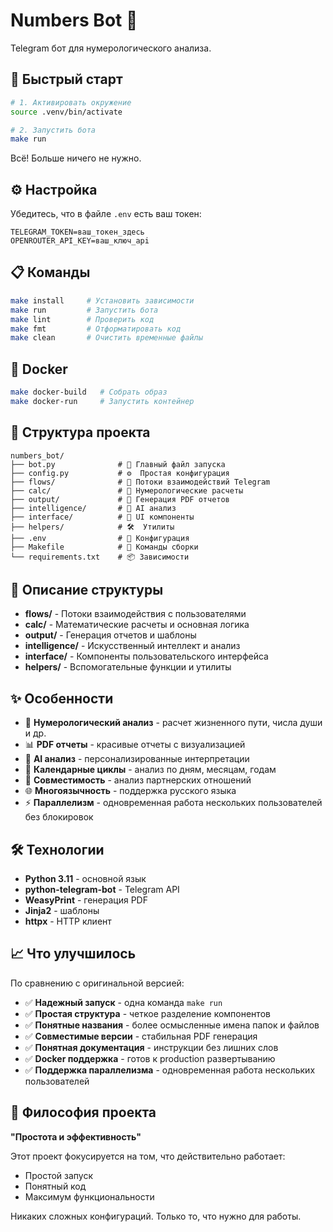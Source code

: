 # Numbers Bot 🔢

Telegram бот для нумерологического анализа.

## 🚀 Быстрый старт

```bash
# 1. Активировать окружение
source .venv/bin/activate

# 2. Запустить бота
make run
```

Всё! Больше ничего не нужно.

## ⚙️ Настройка

Убедитесь, что в файле `.env` есть ваш токен:
```
TELEGRAM_TOKEN=ваш_токен_здесь
OPENROUTER_API_KEY=ваш_ключ_api
```

## 📋 Команды

```bash
make install     # Установить зависимости
make run         # Запустить бота
make lint        # Проверить код
make fmt         # Отформатировать код
make clean       # Очистить временные файлы
```

## 🐳 Docker

```bash
make docker-build   # Собрать образ
make docker-run     # Запустить контейнер
```

## 📁 Структура проекта

```
numbers_bot/
├── bot.py              # 🚀 Главный файл запуска
├── config.py           # ⚙️  Простая конфигурация
├── flows/              # 📨 Потоки взаимодействий Telegram
├── calc/               # 🔢 Нумерологические расчеты
├── output/             # 📄 Генерация PDF отчетов
├── intelligence/       # 🤖 AI анализ
├── interface/          # 🎨 UI компоненты
├── helpers/            # 🛠️  Утилиты
├── .env                # 🔐 Конфигурация
├── Makefile            # 🔨 Команды сборки
└── requirements.txt    # 📦 Зависимости
```

## 📁 Описание структуры

- **flows/** - Потоки взаимодействия с пользователями
- **calc/** - Математические расчеты и основная логика
- **output/** - Генерация отчетов и шаблоны
- **intelligence/** - Искусственный интеллект и анализ
- **interface/** - Компоненты пользовательского интерфейса
- **helpers/** - Вспомогательные функции и утилиты

## ✨ Особенности

- 🔢 **Нумерологический анализ** - расчет жизненного пути, числа души и др.
- 📊 **PDF отчеты** - красивые отчеты с визуализацией
- 🤖 **AI анализ** - персонализированные интерпретации
- 📅 **Календарные циклы** - анализ по дням, месяцам, годам
- 💑 **Совместимость** - анализ партнерских отношений
- 🌐 **Многоязычность** - поддержка русского языка
- ⚡ **Параллелизм** - одновременная работа нескольких пользователей без блокировок

## 🛠️ Технологии

- **Python 3.11** - основной язык
- **python-telegram-bot** - Telegram API
- **WeasyPrint** - генерация PDF
- **Jinja2** - шаблоны
- **httpx** - HTTP клиент

## 📈 Что улучшилось

По сравнению с оригинальной версией:
- ✅ **Надежный запуск** - одна команда `make run`
- ✅ **Простая структура** - четкое разделение компонентов
- ✅ **Понятные названия** - более осмысленные имена папок и файлов
- ✅ **Совместимые версии** - стабильная PDF генерация
- ✅ **Понятная документация** - инструкции без лишних слов
- ✅ **Docker поддержка** - готов к production развертыванию
- ✅ **Поддержка параллелизма** - одновременная работа нескольких пользователей

## 🎯 Философия проекта

**"Простота и эффективность"**

Этот проект фокусируется на том, что действительно работает:
- Простой запуск
- Понятный код
- Максимум функциональности

Никаких сложных конфигураций. Только то, что нужно для работы.